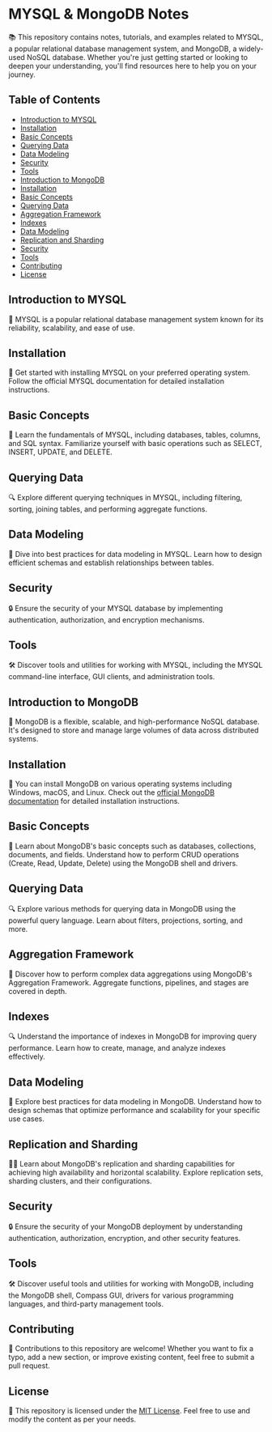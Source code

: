 # MYSQL & MongoDB Notes

📚 This repository contains notes, tutorials, and examples related to MYSQL, a popular relational database management system, and MongoDB, a widely-used NoSQL database. Whether you're just getting started or looking to deepen your understanding, you'll find resources here to help you on your journey.

## Table of Contents

- [Introduction to MYSQL](#introduction-to-mysql)
- [Installation](#installation)
- [Basic Concepts](#basic-concepts)
- [Querying Data](#querying-data)
- [Data Modeling](#data-modeling)
- [Security](#security)
- [Tools](#tools)
- [Introduction to MongoDB](#introduction-to-mongodb)
- [Installation](#installation)
- [Basic Concepts](#basic-concepts)
- [Querying Data](#querying-data)
- [Aggregation Framework](#aggregation-framework)
- [Indexes](#indexes)
- [Data Modeling](#data-modeling)
- [Replication and Sharding](#replication-and-sharding)
- [Security](#security)
- [Tools](#tools)
- [Contributing](#contributing)
- [License](#license)

## Introduction to MYSQL

🌟 MYSQL is a popular relational database management system known for its reliability, scalability, and ease of use.

## Installation

🚀 Get started with installing MYSQL on your preferred operating system. Follow the official MYSQL documentation for detailed installation instructions.

## Basic Concepts

📝 Learn the fundamentals of MYSQL, including databases, tables, columns, and SQL syntax. Familiarize yourself with basic operations such as SELECT, INSERT, UPDATE, and DELETE.

## Querying Data

🔍 Explore different querying techniques in MYSQL, including filtering, sorting, joining tables, and performing aggregate functions.

## Data Modeling

🔧 Dive into best practices for data modeling in MYSQL. Learn how to design efficient schemas and establish relationships between tables.

## Security

🔒 Ensure the security of your MYSQL database by implementing authentication, authorization, and encryption mechanisms.

## Tools

🛠️ Discover tools and utilities for working with MYSQL, including the MYSQL command-line interface, GUI clients, and administration tools.

## Introduction to MongoDB

🌱 MongoDB is a flexible, scalable, and high-performance NoSQL database. It's designed to store and manage large volumes of data across distributed systems.

## Installation

🚀 You can install MongoDB on various operating systems including Windows, macOS, and Linux. Check out the [official MongoDB documentation](https://docs.mongodb.com/manual/installation/) for detailed installation instructions.

## Basic Concepts

📝 Learn about MongoDB's basic concepts such as databases, collections, documents, and fields. Understand how to perform CRUD operations (Create, Read, Update, Delete) using the MongoDB shell and drivers.

## Querying Data

🔍 Explore various methods for querying data in MongoDB using the powerful query language. Learn about filters, projections, sorting, and more.

## Aggregation Framework

🔄 Discover how to perform complex data aggregations using MongoDB's Aggregation Framework. Aggregate functions, pipelines, and stages are covered in depth.

## Indexes

🔍 Understand the importance of indexes in MongoDB for improving query performance. Learn how to create, manage, and analyze indexes effectively.

## Data Modeling

🔧 Explore best practices for data modeling in MongoDB. Understand how to design schemas that optimize performance and scalability for your specific use cases.

## Replication and Sharding

🔄🔗 Learn about MongoDB's replication and sharding capabilities for achieving high availability and horizontal scalability. Explore replication sets, sharding clusters, and their configurations.

## Security

🔒 Ensure the security of your MongoDB deployment by understanding authentication, authorization, encryption, and other security features.

## Tools

🛠️ Discover useful tools and utilities for working with MongoDB, including the MongoDB shell, Compass GUI, drivers for various programming languages, and third-party management tools.

## Contributing

🤝 Contributions to this repository are welcome! Whether you want to fix a typo, add a new section, or improve existing content, feel free to submit a pull request.

## License

📄 This repository is licensed under the [MIT License](LICENSE). Feel free to use and modify the content as per your needs.
